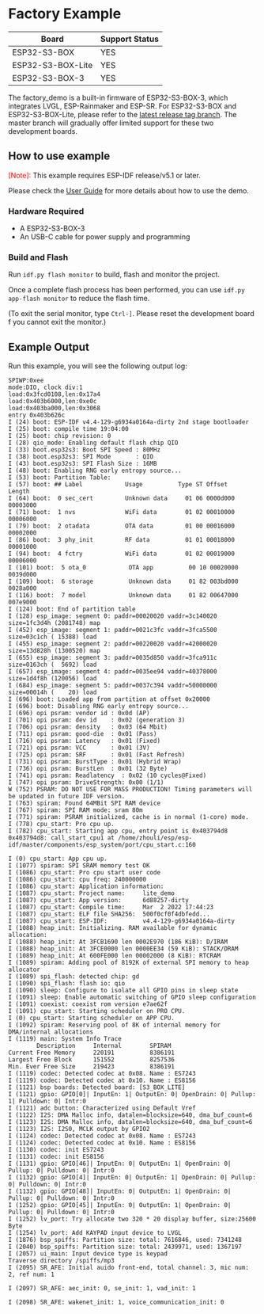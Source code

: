 # Factory Example

| Board             | Support Status |
| ----------------- | -------------- |
| ESP32-S3-BOX      | YES            |
| ESP32-S3-BOX-Lite | YES            |
| ESP32-S3-BOX-3    | YES            |


The factory_demo is a built-in firmware of ESP32-S3-BOX-3, which integrates LVGL, ESP-Rainmaker and ESP-SR. For ESP32-S3-BOX and ESP32-S3-BOX-Lite, please refer to the [latest release tag branch](https://github.com/espressif/esp-box/tree/v0.5.0/examples/factory_demo). The master branch will gradually offer limited support for these two development boards.

## How to use example

<font color="red">[Note]: </font>This example requires ESP-IDF release/v5.1 or later.

Please check the [User Guide](../../docs/getting_started.md) for more details about how to use the demo.

### Hardware Required

* A ESP32-S3-BOX-3
* An USB-C cable for power supply and programming

### Build and Flash

Run `idf.py flash monitor` to build, flash and monitor the project.

Once a complete flash process has been performed, you can use `idf.py app-flash monitor` to reduce the flash time.

(To exit the serial monitor, type `Ctrl-]`. Please reset the development board f you cannot exit the monitor.)

## Example Output

Run this example, you will see the following output log:

```
SPIWP:0xee
mode:DIO, clock div:1
load:0x3fcd0108,len:0x17a4
load:0x403b6000,len:0xe0c
load:0x403ba000,len:0x3068
entry 0x403b626c
I (24) boot: ESP-IDF v4.4-129-g6934a0164a-dirty 2nd stage bootloader
I (25) boot: compile time 19:04:00
I (25) boot: chip revision: 0
I (28) qio_mode: Enabling default flash chip QIO
I (33) boot.esp32s3: Boot SPI Speed : 80MHz
I (38) boot.esp32s3: SPI Mode       : QIO
I (43) boot.esp32s3: SPI Flash Size : 16MB
I (48) boot: Enabling RNG early entropy source...
I (53) boot: Partition Table:
I (57) boot: ## Label            Usage          Type ST Offset   Length
I (64) boot:  0 sec_cert         Unknown data     01 06 0000d000 00003000
I (71) boot:  1 nvs              WiFi data        01 02 00010000 00006000
I (79) boot:  2 otadata          OTA data         01 00 00016000 00002000
I (86) boot:  3 phy_init         RF data          01 01 00018000 00001000
I (94) boot:  4 fctry            WiFi data        01 02 00019000 00006000
I (101) boot:  5 ota_0            OTA app          00 10 00020000 0039d000
I (109) boot:  6 storage          Unknown data     01 82 003bd000 0028a000
I (116) boot:  7 model            Unknown data     01 82 00647000 007e9000
I (124) boot: End of partition table
I (128) esp_image: segment 0: paddr=00020020 vaddr=3c140020 size=1fc3d4h (2081748) map
I (452) esp_image: segment 1: paddr=0021c3fc vaddr=3fca5500 size=03c1ch ( 15388) load
I (455) esp_image: segment 2: paddr=00220020 vaddr=42000020 size=13d828h (1300520) map
I (655) esp_image: segment 3: paddr=0035d850 vaddr=3fca911c size=0163ch (  5692) load
I (657) esp_image: segment 4: paddr=0035ee94 vaddr=40378000 size=1d4f8h (120056) load
I (684) esp_image: segment 5: paddr=0037c394 vaddr=50000000 size=00014h (    20) load
I (696) boot: Loaded app from partition at offset 0x20000
I (696) boot: Disabling RNG early entropy source...
I (696) opi psram: vendor id : 0x0d (AP)
I (701) opi psram: dev id    : 0x02 (generation 3)
I (706) opi psram: density   : 0x03 (64 Mbit)
I (711) opi psram: good-die  : 0x01 (Pass)
I (716) opi psram: Latency   : 0x01 (Fixed)
I (721) opi psram: VCC       : 0x01 (3V)
I (725) opi psram: SRF       : 0x01 (Fast Refresh)
I (731) opi psram: BurstType : 0x01 (Hybrid Wrap)
I (736) opi psram: BurstLen  : 0x01 (32 Byte)
I (741) opi psram: Readlatency  : 0x02 (10 cycles@Fixed)
I (747) opi psram: DriveStrength: 0x00 (1/1)
W (752) PSRAM: DO NOT USE FOR MASS PRODUCTION! Timing parameters will be updated in future IDF version.
I (763) spiram: Found 64MBit SPI RAM device
I (767) spiram: SPI RAM mode: sram 80m
I (771) spiram: PSRAM initialized, cache is in normal (1-core) mode.
I (778) cpu_start: Pro cpu up.
I (782) cpu_start: Starting app cpu, entry point is 0x403794d8
0x403794d8: call_start_cpu1 at /home/zhouli/esp/esp-idf/master/components/esp_system/port/cpu_start.c:160

I (0) cpu_start: App cpu up.
I (1077) spiram: SPI SRAM memory test OK
I (1086) cpu_start: Pro cpu start user code
I (1086) cpu_start: cpu freq: 240000000
I (1086) cpu_start: Application information:
I (1087) cpu_start: Project name:     lite_demo
I (1087) cpu_start: App version:      6d88257-dirty
I (1087) cpu_start: Compile time:     Mar  2 2022 17:44:23
I (1087) cpu_start: ELF file SHA256:  500f0cf0f4dbfedd...
I (1087) cpu_start: ESP-IDF:          v4.4-129-g6934a0164a-dirty
I (1088) heap_init: Initializing. RAM available for dynamic allocation:
I (1088) heap_init: At 3FCB1690 len 0002E970 (186 KiB): D/IRAM
I (1088) heap_init: At 3FCE0000 len 0000EE34 (59 KiB): STACK/DRAM
I (1089) heap_init: At 600FE000 len 00002000 (8 KiB): RTCRAM
I (1089) spiram: Adding pool of 8192K of external SPI memory to heap allocator
I (1089) spi_flash: detected chip: gd
I (1090) spi_flash: flash io: qio
I (1090) sleep: Configure to isolate all GPIO pins in sleep state
I (1091) sleep: Enable automatic switching of GPIO sleep configuration
I (1091) coexist: coexist rom version e7ae62f
I (1091) cpu_start: Starting scheduler on PRO CPU.
I (0) cpu_start: Starting scheduler on APP CPU.
I (1092) spiram: Reserving pool of 8K of internal memory for DMA/internal allocations
I (1119) main: System Info Trace
        Description     Internal        SPIRAM
Current Free Memory     220191          8386191
Largest Free Block      151552          8257536
Min. Ever Free Size     219423          8386191
I (1119) codec: Detected codec at 0x08. Name : ES7243
I (1119) codec: Detected codec at 0x10. Name : ES8156
I (1121) bsp boards: Detected board: [S3_BOX_LITE]
I (1121) gpio: GPIO[0]| InputEn: 1| OutputEn: 0| OpenDrain: 0| Pullup: 1| Pulldown: 0| Intr:0 
I (1121) adc button: Characterized using Default Vref
I (1122) I2S: DMA Malloc info, datalen=blocksize=640, dma_buf_count=6
I (1123) I2S: DMA Malloc info, datalen=blocksize=640, dma_buf_count=6
I (1123) I2S: I2S0, MCLK output by GPIO2
I (1124) codec: Detected codec at 0x08. Name : ES7243
I (1124) codec: Detected codec at 0x10. Name : ES8156
I (1130) codec: init ES7243
I (1131) codec: init ES8156
I (1131) gpio: GPIO[46]| InputEn: 0| OutputEn: 1| OpenDrain: 0| Pullup: 0| Pulldown: 0| Intr:0 
I (1132) gpio: GPIO[4]| InputEn: 0| OutputEn: 1| OpenDrain: 0| Pullup: 0| Pulldown: 0| Intr:0 
I (1132) gpio: GPIO[48]| InputEn: 0| OutputEn: 1| OpenDrain: 0| Pullup: 0| Pulldown: 0| Intr:0 
I (1252) gpio: GPIO[45]| InputEn: 0| OutputEn: 1| OpenDrain: 0| Pullup: 0| Pulldown: 0| Intr:0 
I (1252) lv_port: Try allocate two 320 * 20 display buffer, size:25600 Byte
I (1254) lv_port: Add KAYPAD input device to LVGL
I (1876) bsp_spiffs: Partition size: total: 7616846, used: 7341248
I (2040) bsp_spiffs: Partition size: total: 2439971, used: 1367197
I (2057) ui_main: Input device type is keypad
Traverse directory /spiffs/mp3
I (2095) SR_AFE: Initial auido front-end, total channel: 3, mic num: 2, ref num: 1

I (2097) SR_AFE: aec_init: 0, se_init: 1, vad_init: 1

I (2098) SR_AFE: wakenet_init: 1, voice_communication_init: 0
```
